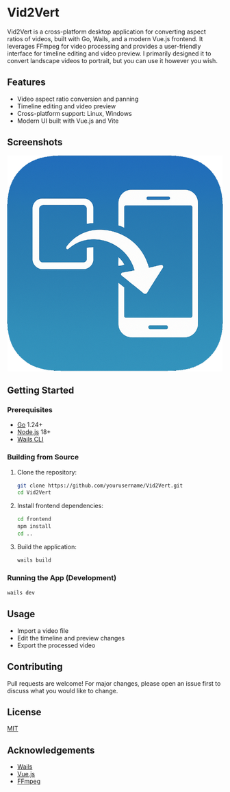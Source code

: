 # Vid2Vert

Vid2Vert is a cross-platform desktop application for converting aspect ratios of videos, built with Go, Wails, and a modern Vue.js frontend. It leverages FFmpeg for video processing and provides a user-friendly interface for timeline editing and video preview.
I primarily designed it to convert landscape videos to portrait, but you can use it however you wish.

## Features
- Video aspect ratio conversion and panning
- Timeline editing and video preview
- Cross-platform support: Linux, Windows
- Modern UI built with Vue.js and Vite

## Screenshots
![App Screenshot](build/appicon.png)

## Getting Started

### Prerequisites
- [Go](https://golang.org/dl/) 1.24+
- [Node.js](https://nodejs.org/) 18+
- [Wails CLI](https://wails.io/docs/gettingstarted/installation)

### Building from Source

1. Clone the repository:
   ```sh
   git clone https://github.com/yourusername/Vid2Vert.git
   cd Vid2Vert
   ```
2. Install frontend dependencies:
   ```sh
   cd frontend
   npm install
   cd ..
   ```
3. Build the application:
   ```sh
   wails build
   ```

### Running the App (Development)
```sh
wails dev
```

## Usage
- Import a video file
- Edit the timeline and preview changes
- Export the processed video

## Contributing
Pull requests are welcome! For major changes, please open an issue first to discuss what you would like to change.

## License
[MIT](LICENSE)

## Acknowledgements
- [Wails](https://wails.io/)
- [Vue.js](https://vuejs.org/)
- [FFmpeg](https://ffmpeg.org/)
